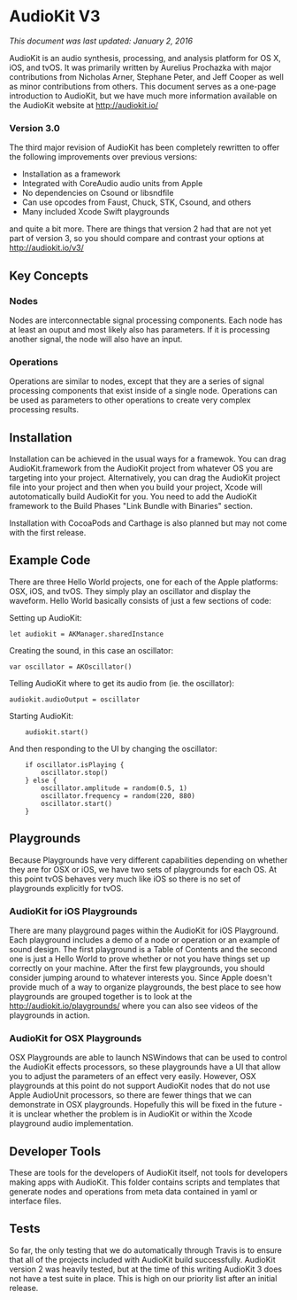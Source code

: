 AudioKit V3
===
*This document was last updated: January 2, 2016*

AudioKit is an audio synthesis, processing, and analysis platform for OS X, iOS, and tvOS. It was primarily written by Aurelius Prochazka with major contributions from Nicholas Arner, Stephane Peter, and Jeff Cooper as well as minor contributions from others.  This document serves as a one-page introduction to AudioKit, but we have much more information available on the AudioKit website at http://audiokit.io/

### Version 3.0
The third major revision of AudioKit has been completely rewritten to offer the following improvements over previous versions:

* Installation as a framework
* Integrated with CoreAudio audio units from Apple
* No dependencies on Csound or libsndfile
* Can use opcodes from Faust, Chuck, STK, Csound, and others
* Many included Xcode Swift playgrounds

and quite a bit more. There are things that version 2 had that are not yet part of version 3, so you should compare and contrast your options at http://audiokit.io/v3/

## Key Concepts

### Nodes
Nodes are interconnectable signal processing components.  Each node has at least an ouput and most likely also has parameters.  If it is processing another signal, the node will also have an input.

### Operations
Operations are similar to nodes, except that they are a series of signal processing components that exist inside of a single node.  Operations can be used as parameters to other operations to create very complex processing results.

## Installation

Installation can be achieved in the usual ways for a framewok.  You can drag AudioKit.framework from the AudioKit project from whatever OS you are targeting into your project.  Alternatively, you can drag the AudioKit project file into your project and then when you build your project, Xcode will autotomatically build AudioKit for you.  You need to add the AudioKit framework to the Build Phases "Link Bundle with Binaries" section.

Installation with CocoaPods and Carthage is also planned but may not come with the first release.

## Example Code
There are three Hello World projects, one for each of the Apple platforms: OSX, iOS, and tvOS. They simply play an oscillator and display the waveform.  Hello World basically consists of just a few sections of code:

Setting up AudioKit:

    let audiokit = AKManager.sharedInstance

Creating the sound, in this case an oscillator:

    var oscillator = AKOscillator()

Telling AudioKit where to get its audio from (ie. the oscillator):

    audiokit.audioOutput = oscillator

Starting AudioKit:

        audiokit.start()

And then responding to the UI by changing the oscillator:

        if oscillator.isPlaying {
            oscillator.stop()
        } else {
            oscillator.amplitude = random(0.5, 1)
            oscillator.frequency = random(220, 880)
            oscillator.start()
        }

## Playgrounds

Because Playgrounds have very different capabilities depending on whether they are for OSX or iOS, we have two sets of playgrounds for each OS.  At this point tvOS behaves very much like iOS so there is no set of playgrounds explicitly for tvOS.

### AudioKit for iOS Playgrounds
There are many playground pages within the AudioKit for iOS Playground.  Each playground includes a demo of a node or operation or an example of sound design.  The first playground is a Table of Contents and the second one is just a Hello World to prove whether or not you have things set up correctly on your machine.  After the first few playgrounds, you should consider jumping around to whatever interests you.  Since Apple doesn't provide much of a way to organize playgrounds, the best place to see how playgrounds are grouped together is to look at the http://audiokit.io/playgrounds/ where you can also see videos of the playgrounds in action.

### AudioKit for OSX Playgrounds
OSX Playgrounds are able to launch NSWindows that can be used to control the AudioKit effects processors, so these playgrounds have a UI that allow you to adjust the parameters of an effect very easily.  However, OSX playgrounds at this point do not support AudioKit nodes that do not use Apple AudioUnit processors, so there are fewer things that we can demonstrate in OSX playgrounds.  Hopefully this will be fixed in the future - it is unclear whether the problem is in AudioKit or within the Xcode playground audio implementation.

## Developer Tools

These are tools for the developers of AudioKit itself, not tools for developers making apps with AudioKit.  This folder contains scripts and templates that generate nodes and operations from meta data contained in yaml or interface files.

## Tests

So far, the only testing that we do automatically through Travis is to ensure that all of the projects included with AudioKit build successfully.  AudioKit version 2 was heavily tested, but at the time of this writing AudioKit 3 does not have a test suite in place.  This is high on our priority list after an initial release.